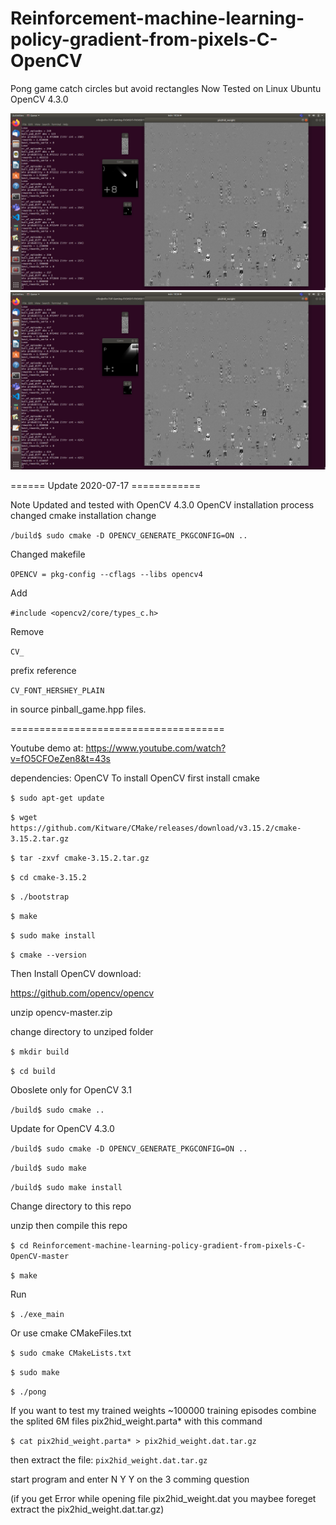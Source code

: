 # Reinforcement-machine-learning-policy-gradient-from-pixels-C-OpenCV
Pong game catch circles but avoid rectangles 
Now 
Tested on Linux Ubuntu OpenCV 4.3.0

![](game_in_action_ball.png)
![](game_with_rectangle.png)

====== Update 2020-07-17 ============

Note Updated and tested with OpenCV 4.3.0
OpenCV installation process changed
cmake installation change

`/build$ sudo cmake -D OPENCV_GENERATE_PKGCONFIG=ON ..` 

Changed makefile

`OPENCV = pkg-config --cflags --libs opencv4`

Add 

`#include <opencv2/core/types_c.h>`

Remove 

`CV_`

prefix reference 

`CV_FONT_HERSHEY_PLAIN`

in source pinball_game.hpp files.

=====================================

Youtube demo at:
https://www.youtube.com/watch?v=fO5CFOeZen8&t=43s

dependencies: OpenCV
To install OpenCV
first install 
cmake

`$ sudo apt-get update`

`$ wget https://github.com/Kitware/CMake/releases/download/v3.15.2/cmake-3.15.2.tar.gz`

`$ tar -zxvf cmake-3.15.2.tar.gz`

`$ cd cmake-3.15.2`

`$ ./bootstrap`

`$ make`

`$ sudo make install`

`$ cmake --version`

Then Install OpenCV
download:

https://github.com/opencv/opencv

unzip opencv-master.zip

change directory to unziped folder

`$ mkdir build`

`$ cd build`

Oboslete only for OpenCV 3.1

`/build$ sudo cmake ..` 

Update for OpenCV 4.3.0

`/build$ sudo cmake -D OPENCV_GENERATE_PKGCONFIG=ON ..` 

`/build$ sudo make`

`/build$ sudo make install`


Change directory to this repo

unzip then compile this repo

`$ cd Reinforcement-machine-learning-policy-gradient-from-pixels-C-OpenCV-master`

`$ make`

Run

`$ ./exe_main`

Or use cmake CMakeFiles.txt

`$ sudo cmake CMakeLists.txt`

`$ sudo make`

`$ ./pong`

If you want to test my trained weights ~100000 training episodes
combine the splited 6M files pix2hid_weight.parta* with this command

`$ cat pix2hid_weight.parta* > pix2hid_weight.dat.tar.gz` 

then extract the file:
`pix2hid_weight.dat.tar.gz`

start program and enter 
N
Y
Y
on the 3 comming question 
  
(if you get 
Error while opening file pix2hid_weight.dat
you maybee foreget extract the pix2hid_weight.dat.tar.gz)



